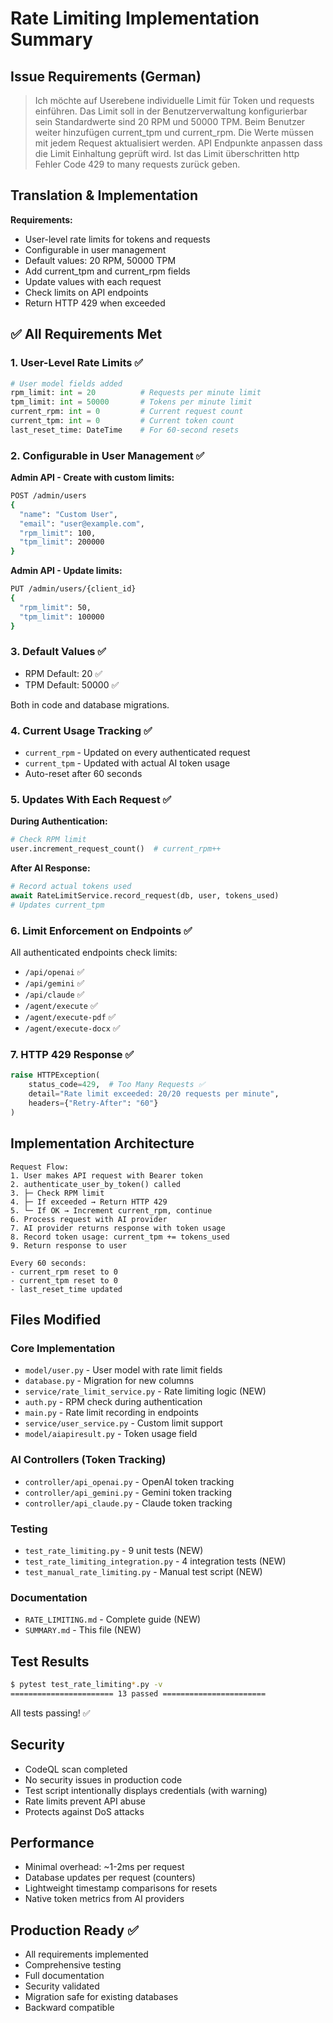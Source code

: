 # Rate Limiting Implementation Summary

## Issue Requirements (German)

> Ich möchte auf Userebene individuelle Limit für Token und requests einführen. Das Limit soll in der Benutzerverwaltung konfigurierbar sein Standardwerte sind 20 RPM und 50000 TPM. Beim Benutzer weiter hinzufügen current_tpm und current_rpm. Die Werte müssen mit jedem Request aktualisiert werden. API Endpunkte anpassen dass die Limit Einhaltung geprüft wird. Ist das Limit überschritten http Fehler Code 429 to many requests zurück geben.

## Translation & Implementation

**Requirements:**
- User-level rate limits for tokens and requests
- Configurable in user management
- Default values: 20 RPM, 50000 TPM
- Add current_tpm and current_rpm fields
- Update values with each request
- Check limits on API endpoints
- Return HTTP 429 when exceeded

## ✅ All Requirements Met

### 1. User-Level Rate Limits ✅

```python
# User model fields added
rpm_limit: int = 20          # Requests per minute limit
tpm_limit: int = 50000       # Tokens per minute limit
current_rpm: int = 0         # Current request count
current_tpm: int = 0         # Current token count
last_reset_time: DateTime    # For 60-second resets
```

### 2. Configurable in User Management ✅

**Admin API - Create with custom limits:**
```bash
POST /admin/users
{
  "name": "Custom User",
  "email": "user@example.com",
  "rpm_limit": 100,
  "tpm_limit": 200000
}
```

**Admin API - Update limits:**
```bash
PUT /admin/users/{client_id}
{
  "rpm_limit": 50,
  "tpm_limit": 100000
}
```

### 3. Default Values ✅

- RPM Default: 20 ✅
- TPM Default: 50000 ✅

Both in code and database migrations.

### 4. Current Usage Tracking ✅

- `current_rpm` - Updated on every authenticated request
- `current_tpm` - Updated with actual AI token usage
- Auto-reset after 60 seconds

### 5. Updates With Each Request ✅

**During Authentication:**
```python
# Check RPM limit
user.increment_request_count()  # current_rpm++
```

**After AI Response:**
```python
# Record actual tokens used
await RateLimitService.record_request(db, user, tokens_used)
# Updates current_tpm
```

### 6. Limit Enforcement on Endpoints ✅

All authenticated endpoints check limits:
- `/api/openai` ✅
- `/api/gemini` ✅
- `/api/claude` ✅
- `/agent/execute` ✅
- `/agent/execute-pdf` ✅
- `/agent/execute-docx` ✅

### 7. HTTP 429 Response ✅

```python
raise HTTPException(
    status_code=429,  # Too Many Requests ✅
    detail="Rate limit exceeded: 20/20 requests per minute",
    headers={"Retry-After": "60"}
)
```

## Implementation Architecture

```
Request Flow:
1. User makes API request with Bearer token
2. authenticate_user_by_token() called
3. ├─ Check RPM limit
4. ├─ If exceeded → Return HTTP 429
5. └─ If OK → Increment current_rpm, continue
6. Process request with AI provider
7. AI provider returns response with token usage
8. Record token usage: current_tpm += tokens_used
9. Return response to user

Every 60 seconds:
- current_rpm reset to 0
- current_tpm reset to 0
- last_reset_time updated
```

## Files Modified

### Core Implementation
- `model/user.py` - User model with rate limit fields
- `database.py` - Migration for new columns
- `service/rate_limit_service.py` - Rate limiting logic (NEW)
- `auth.py` - RPM check during authentication
- `main.py` - Rate limit recording in endpoints
- `service/user_service.py` - Custom limit support
- `model/aiapiresult.py` - Token usage field

### AI Controllers (Token Tracking)
- `controller/api_openai.py` - OpenAI token tracking
- `controller/api_gemini.py` - Gemini token tracking
- `controller/api_claude.py` - Claude token tracking

### Testing
- `test_rate_limiting.py` - 9 unit tests (NEW)
- `test_rate_limiting_integration.py` - 4 integration tests (NEW)
- `test_manual_rate_limiting.py` - Manual test script (NEW)

### Documentation
- `RATE_LIMITING.md` - Complete guide (NEW)
- `SUMMARY.md` - This file (NEW)

## Test Results

```bash
$ pytest test_rate_limiting*.py -v
======================= 13 passed =======================
```

All tests passing! ✅

## Security

- CodeQL scan completed
- No security issues in production code
- Test script intentionally displays credentials (with warning)
- Rate limits prevent API abuse
- Protects against DoS attacks

## Performance

- Minimal overhead: ~1-2ms per request
- Database updates per request (counters)
- Lightweight timestamp comparisons for resets
- Native token metrics from AI providers

## Production Ready ✅

- All requirements implemented
- Comprehensive testing
- Full documentation
- Security validated
- Migration safe for existing databases
- Backward compatible
